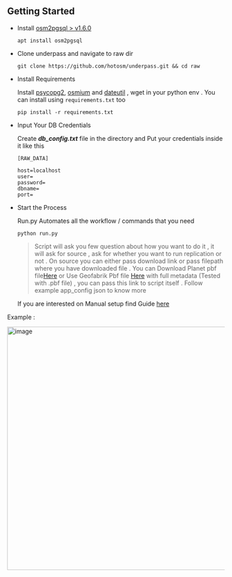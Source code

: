 ## Getting Started 

- Install [osm2pgsql > v1.6.0](https://osm2pgsql.org/doc/install.html)
    ```
    apt install osm2pgsql
    ```
- Clone underpass and navigate to raw dir
    ```
    git clone https://github.com/hotosm/underpass.git && cd raw
    ```

- Install Requirements

    Install [psycopg2](https://pypi.org/project/psycopg2/), [osmium](https://pypi.org/project/osmium/) and [dateutil](https://pypi.org/project/python-dateutil/) , wget in your python env . You can install using ```requirements.txt``` too 

    ```
    pip install -r requirements.txt
    ```

 - Input Your DB Credentials 
 
    Create ***db_config.txt*** file in the directory and Put your credentials inside it like this

    ```
    [RAW_DATA]

    host=localhost
    user=
    password=
    dbname=
    port=
    ```
 - Start the Process

    Run.py Automates all the workflow / commands that you need 
    ```
    python run.py
    ```

    >Script will ask you few question about how you want to do it , it will ask for source , ask for whether you want to run replication or not . On source you can either pass download link or pass filepath where you have downloaded file . You can Download Planet pbf file[Here](https://planet.osm.org/pbf/) or Use Geofabrik Pbf file [Here](https://osm-internal.download.geofabrik.de/index.html) with full metadata (Tested with .pbf file) , you can pass this link to script itself . Follow example app_config json to know more

    If you are interested on Manual setup find Guide [here](./Manual.md) 
    
  Example : 
  
  <img width="564" alt="image" src="https://user-images.githubusercontent.com/36752999/205835914-d8a0be01-f70b-4f37-b690-b5dcafdf002e.png">

